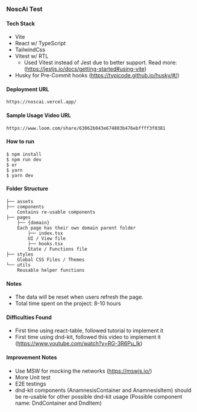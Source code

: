 ### NoscAi Test

#### Tech Stack
- Vite
- React w/ TypeScript
- TailwindCss
- Vitest w/ RTL
  - Used Vitest instead of Jest due to better support. Read more: (https://jestjs.io/docs/getting-started#using-vite)
- Husky for Pre-Commit hooks (https://typicode.github.io/husky/#/)

#### Deployment URL
```
https://noscai.vercel.app/
```

#### Sample Usage Video URL
```
https://www.loom.com/share/63062b043e674803b476ebffff3f0381
```

#### How to run
    $ npm install
    $ npm run dev
    $ or
    $ yarn
    $ yarn dev

#### Folder Structure
```
├── assets
├── components
    Contains re-usable components
├── pages
    ├── {domain}
    Each page has their own domain parent folder
        ├── index.tsx
        UI / View file
        ├── hooks.tsx
        State / Functions file
├── styles
    Global CSS Files / Themes
└── utils
    Reusable helper functions
```

#### Notes
- The data will be reset when users refresh the page.
- Total time spent on the project: 8-10 hours

#### Difficulties Found
- First time using react-table, followed tutorial to implement it
- First time using dnd-kit, followed this video to implement it (https://www.youtube.com/watch?v=RG-3R6Pu_Ik)

#### Improvement Notes
- Use MSW for mocking the networks (https://mswjs.io/)
- More Unit test
- E2E testings
- dnd-kit components (AnamnesisContainer and AnamnesisItem) should be re-usable for other possible dnd-kit usage (Possible component name: DndContainer and DndItem)
